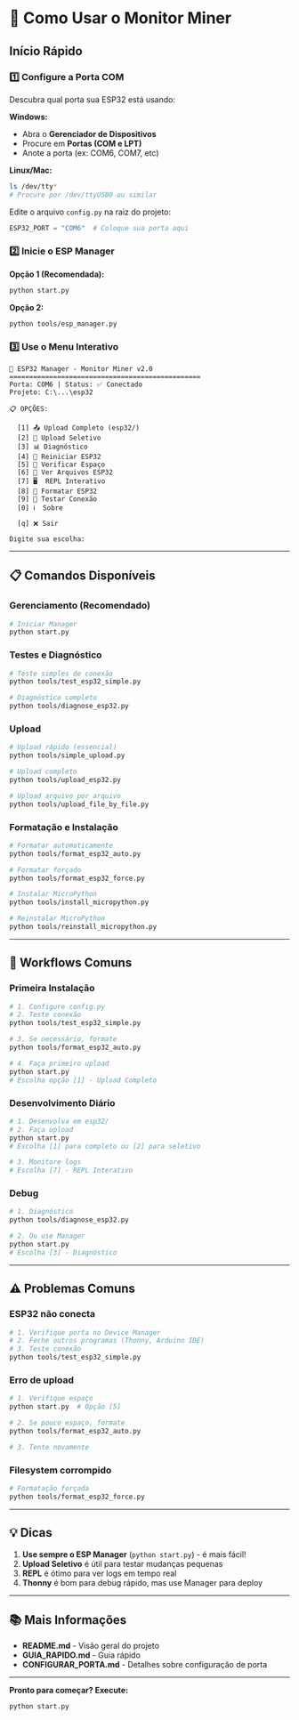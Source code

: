 # 🚀 Como Usar o Monitor Miner

## Início Rápido

### 1️⃣ Configure a Porta COM

Descubra qual porta sua ESP32 está usando:

**Windows:**
- Abra o **Gerenciador de Dispositivos**
- Procure em **Portas (COM e LPT)**
- Anote a porta (ex: COM6, COM7, etc)

**Linux/Mac:**
```bash
ls /dev/tty*
# Procure por /dev/ttyUSB0 ou similar
```

Edite o arquivo `config.py` na raiz do projeto:
```python
ESP32_PORT = "COM6"  # Coloque sua porta aqui
```

### 2️⃣ Inicie o ESP Manager

**Opção 1 (Recomendada):**
```bash
python start.py
```

**Opção 2:**
```bash
python tools/esp_manager.py
```

### 3️⃣ Use o Menu Interativo

```
🔧 ESP32 Manager - Monitor Miner v2.0
================================================
Porta: COM6 | Status: ✅ Conectado
Projeto: C:\...\esp32

📋 OPÇÕES:

  [1] 📤 Upload Completo (esp32/)
  [2] 📁 Upload Seletivo
  [3] 📊 Diagnóstico
  [4] 🔄 Reiniciar ESP32
  [5] 💾 Verificar Espaço
  [6] 📜 Ver Arquivos ESP32
  [7] 🖥️  REPL Interativo
  [8] 🧹 Formatar ESP32
  [9] 🔌 Testar Conexão
  [0] ℹ️  Sobre

  [q] ❌ Sair

Digite sua escolha:
```

---

## 📋 Comandos Disponíveis

### Gerenciamento (Recomendado)
```bash
# Iniciar Manager
python start.py
```

### Testes e Diagnóstico
```bash
# Teste simples de conexão
python tools/test_esp32_simple.py

# Diagnóstico completo
python tools/diagnose_esp32.py
```

### Upload
```bash
# Upload rápido (essencial)
python tools/simple_upload.py

# Upload completo
python tools/upload_esp32.py

# Upload arquivo por arquivo
python tools/upload_file_by_file.py
```

### Formatação e Instalação
```bash
# Formatar automaticamente
python tools/format_esp32_auto.py

# Formatar forçado
python tools/format_esp32_force.py

# Instalar MicroPython
python tools/install_micropython.py

# Reinstalar MicroPython
python tools/reinstall_micropython.py
```

---

## 🎯 Workflows Comuns

### Primeira Instalação
```bash
# 1. Configure config.py
# 2. Teste conexão
python tools/test_esp32_simple.py

# 3. Se necessário, formate
python tools/format_esp32_auto.py

# 4. Faça primeiro upload
python start.py
# Escolha opção [1] - Upload Completo
```

### Desenvolvimento Diário
```bash
# 1. Desenvolva em esp32/
# 2. Faça upload
python start.py
# Escolha [1] para completo ou [2] para seletivo

# 3. Monitore logs
# Escolha [7] - REPL Interativo
```

### Debug
```bash
# 1. Diagnóstico
python tools/diagnose_esp32.py

# 2. Ou use Manager
python start.py
# Escolha [3] - Diagnóstico
```

---

## ⚠️ Problemas Comuns

### ESP32 não conecta
```bash
# 1. Verifique porta no Device Manager
# 2. Feche outros programas (Thonny, Arduino IDE)
# 3. Teste conexão
python tools/test_esp32_simple.py
```

### Erro de upload
```bash
# 1. Verifique espaço
python start.py  # Opção [5]

# 2. Se pouco espaço, formate
python tools/format_esp32_auto.py

# 3. Tente novamente
```

### Filesystem corrompido
```bash
# Formatação forçada
python tools/format_esp32_force.py
```

---

## 💡 Dicas

1. **Use sempre o ESP Manager** (`python start.py`) - é mais fácil!
2. **Upload Seletivo** é útil para testar mudanças pequenas
3. **REPL** é ótimo para ver logs em tempo real
4. **Thonny** é bom para debug rápido, mas use Manager para deploy

---

## 📚 Mais Informações

- **README.md** - Visão geral do projeto
- **GUIA_RAPIDO.md** - Guia rápido
- **CONFIGURAR_PORTA.md** - Detalhes sobre configuração de porta

---

**Pronto para começar? Execute:**
```bash
python start.py
```

